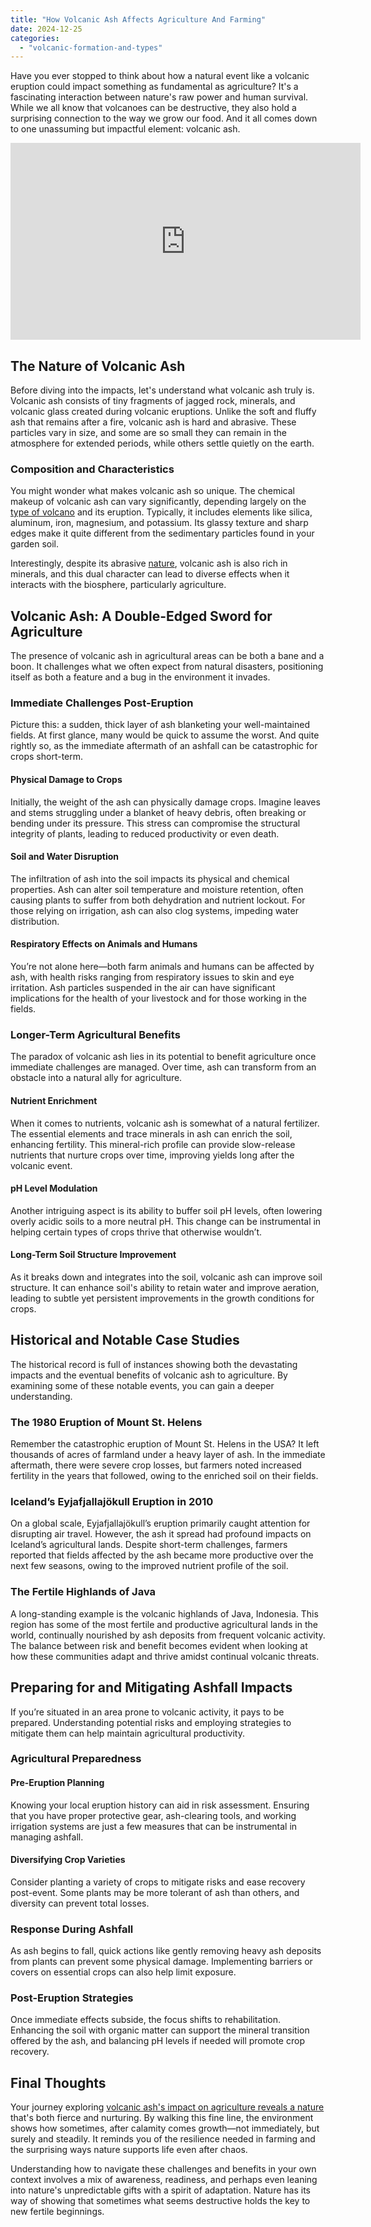 ```yaml
---
title: "How Volcanic Ash Affects Agriculture And Farming"
date: 2024-12-25
categories: 
  - "volcanic-formation-and-types"
---
```


Have you ever stopped to think about how a natural event like a volcanic eruption could impact something as fundamental as agriculture? It's a fascinating interaction between nature's raw power and human survival. While we all know that volcanoes can be destructive, they also hold a surprising connection to the way we grow our food. And it all comes down to one unassuming but impactful element: volcanic ash.

<iframe width="560" height="315" src="https://www.youtube.com/embed/N4La_MeE8jM" frameborder="0" allow="accelerometer; autoplay; encrypted-media; gyroscope; picture-in-picture" allowfullscreen></iframe>

  

## The Nature of Volcanic Ash

Before diving into the impacts, let's understand what volcanic ash truly is. Volcanic ash consists of tiny fragments of jagged rock, minerals, and volcanic glass created during volcanic eruptions. Unlike the soft and fluffy ash that remains after a fire, volcanic ash is hard and abrasive. These particles vary in size, and some are so small they can remain in the atmosphere for extended periods, while others settle quietly on the earth.

### Composition and Characteristics

You might wonder what makes volcanic ash so unique. The chemical makeup of volcanic ash can vary significantly, depending largely on the [type of volcano](https://magmamatters.com/understanding-volcanic-formation-a-comprehensive-guide/ "Understanding Volcanic Formation: A Comprehensive Guide") and its eruption. Typically, it includes elements like silica, aluminum, iron, magnesium, and potassium. Its glassy texture and sharp edges make it quite different from the sedimentary particles found in your garden soil.

Interestingly, despite its abrasive [nature](https://magmamatters.com/the-art-and-science-of-volcano-monitoring/ "The Art and Science of Volcano Monitoring"), volcanic ash is also rich in minerals, and this dual character can lead to diverse effects when it interacts with the biosphere, particularly agriculture.

## Volcanic Ash: A Double-Edged Sword for Agriculture

The presence of volcanic ash in agricultural areas can be both a bane and a boon. It challenges what we often expect from natural disasters, positioning itself as both a feature and a bug in the environment it invades.

### Immediate Challenges Post-Eruption

Picture this: a sudden, thick layer of ash blanketing your well-maintained fields. At first glance, many would be quick to assume the worst. And quite rightly so, as the immediate aftermath of an ashfall can be catastrophic for crops short-term.

#### Physical Damage to Crops

Initially, the weight of the ash can physically damage crops. Imagine leaves and stems struggling under a blanket of heavy debris, often breaking or bending under its pressure. This stress can compromise the structural integrity of plants, leading to reduced productivity or even death.

#### Soil and Water Disruption

The infiltration of ash into the soil impacts its physical and chemical properties. Ash can alter soil temperature and moisture retention, often causing plants to suffer from both dehydration and nutrient lockout. For those relying on irrigation, ash can also clog systems, impeding water distribution.

#### Respiratory Effects on Animals and Humans

You’re not alone here—both farm animals and humans can be affected by ash, with health risks ranging from respiratory issues to skin and eye irritation. Ash particles suspended in the air can have significant implications for the health of your livestock and for those working in the fields.

### Longer-Term Agricultural Benefits

The paradox of volcanic ash lies in its potential to benefit agriculture once immediate challenges are managed. Over time, ash can transform from an obstacle into a natural ally for agriculture.

#### Nutrient Enrichment

When it comes to nutrients, volcanic ash is somewhat of a natural fertilizer. The essential elements and trace minerals in ash can enrich the soil, enhancing fertility. This mineral-rich profile can provide slow-release nutrients that nurture crops over time, improving yields long after the volcanic event.

#### pH Level Modulation

Another intriguing aspect is its ability to buffer soil pH levels, often lowering overly acidic soils to a more neutral pH. This change can be instrumental in helping certain types of crops thrive that otherwise wouldn’t.

#### Long-Term Soil Structure Improvement

As it breaks down and integrates into the soil, volcanic ash can improve soil structure. It can enhance soil's ability to retain water and improve aeration, leading to subtle yet persistent improvements in the growth conditions for crops.

## Historical and Notable Case Studies

The historical record is full of instances showing both the devastating impacts and the eventual benefits of volcanic ash to agriculture. By examining some of these notable events, you can gain a deeper understanding.

### The 1980 Eruption of Mount St. Helens

Remember the catastrophic eruption of Mount St. Helens in the USA? It left thousands of acres of farmland under a heavy layer of ash. In the immediate aftermath, there were severe crop losses, but farmers noted increased fertility in the years that followed, owing to the enriched soil on their fields.

### Iceland’s Eyjafjallajökull Eruption in 2010

On a global scale, Eyjafjallajökull’s eruption primarily caught attention for disrupting air travel. However, the ash it spread had profound impacts on Iceland’s agricultural lands. Despite short-term challenges, farmers reported that fields affected by the ash became more productive over the next few seasons, owing to the improved nutrient profile of the soil.

### The Fertile Highlands of Java

A long-standing example is the volcanic highlands of Java, Indonesia. This region has some of the most fertile and productive agricultural lands in the world, continually nourished by ash deposits from frequent volcanic activity. The balance between risk and benefit becomes evident when looking at how these communities adapt and thrive amidst continual volcanic threats.

## Preparing for and Mitigating Ashfall Impacts

If you’re situated in an area prone to volcanic activity, it pays to be prepared. Understanding potential risks and employing strategies to mitigate them can help maintain agricultural productivity.

### Agricultural Preparedness

#### Pre-Eruption Planning

Knowing your local eruption history can aid in risk assessment. Ensuring that you have proper protective gear, ash-clearing tools, and working irrigation systems are just a few measures that can be instrumental in managing ashfall.

#### Diversifying Crop Varieties

Consider planting a variety of crops to mitigate risks and ease recovery post-event. Some plants may be more tolerant of ash than others, and diversity can prevent total losses.

### Response During Ashfall

As ash begins to fall, quick actions like gently removing heavy ash deposits from plants can prevent some physical damage. Implementing barriers or covers on essential crops can also help limit exposure.

### Post-Eruption Strategies

Once immediate effects subside, the focus shifts to rehabilitation. Enhancing the soil with organic matter can support the mineral transition offered by the ash, and balancing pH levels if needed will promote crop recovery.

## Final Thoughts

Your journey exploring [volcanic ash's impact on agriculture reveals a nature](https://magmamatters.com/the-environmental-impact-of-volcanic-eruptions-2/ "The Environmental Impact of Volcanic Eruptions") that's both fierce and nurturing. By walking this fine line, the environment shows how sometimes, after calamity comes growth—not immediately, but surely and steadily. It reminds you of the resilience needed in farming and the surprising ways nature supports life even after chaos.

Understanding how to navigate these challenges and benefits in your own context involves a mix of awareness, readiness, and perhaps even leaning into nature's unpredictable gifts with a spirit of adaptation. Nature has its way of showing that sometimes what seems destructive holds the key to new fertile beginnings.
